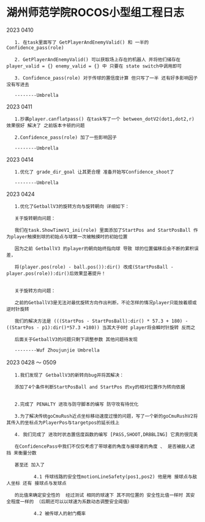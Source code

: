 # 湖州师范学院ROCOS小型组工程日志


2023 0410

       1. 在task里面写了 GetPlayerAndEnemyValid() 和 一半的 Confidence_pass(role)
       
       2. GetPlayerAndEnemyValid() 可以获取场上存在的机器人 并将他们储存在player_valid = {} enemy_valid = {} 中 只要在 state switch中调用即可
       
       3. Confidence_pass(role) 对于传球的置信度计算 但只写了一半 还有好多影响因子没有写进去
       
       --------Umbrella

2023 0411

       1.抄袭player.canflatpass() 在task写了一个 between_dotV2(dot1,dot2,r) 效果很好 解决了 之前版本卡顿的问题
    
       2.Confidence_pass(role) 加了一些影响因子 
    
       --------Umbrella

2023 0414

       1.优化了 grade_dir_goal 让其更合理 准备开始写Confidence_shoot了
    
       --------Umbrella

2023 0424

       1.优化了GetballV3的旋转方向与旋转朝向 详细如下：
       
       关于旋转朝向问题：
       
       我们在task.ShowTimeV1_ini(role) 里面添加了StartPos and StartPosBall 作为player触摸到球的初始点与球第一次被触摸时的初始位置
       
       因为之前 GetballV3 的player的朝向始终指向球 导致 球的位置偏移后会不断的累积误差，
       
       将(player.pos(role) - ball.pos()):dir() 改成(StartPosBall - player.pos(role)):dir()后效果显著提升！
       
       
       关于旋转方向问题：
       
       之前的GetballV3是无法对最优旋转方向作出判断，不论怎样的情况player只能按着顺或逆时针旋转
       
       我们的解决方法是 (((StartPos - StartPosBall):dir() * 57.3 + 180) - ((StartPos - p1):dir()*57.3 +180)) 当其大于0时 player将会瞬时针旋转 反而之
       
       后面关于GetballV3的问题只剩下调整参数 其他问题待发现    
       
       --------Wuf Zhoujunjie Umbrella
       

2023 0428 ～ 0509

       1.我们发现了 GetballV3的新转向bug并将其解决：
       
       添加了4个条件判断StartPosBall and StartPos 的xy的相对位置作为转向依据
       
       
       2.完成了 PENALTY 进攻与防守脚本的编写 防守攻有待优化
       
       3.为了解决传统goCmuRush近点坐标移动速度过慢的问题，写了一个新的goCmuRushV2将其传入的坐标点为PlayerPos与targetpos的延长线上
       
       4. 我们完成了 进攻时状态置信度函数的编写 [PASS,SHOOT,DRBBLING] 它真的很完美
       
       在ConfidencePass中我们不仅仅考虑了带球者的角度与接球者的角度 、 是否被敌人遮挡 来衡量分数 
       
       甚至还 加入了 
       
              4.1 传球线路的安全性motionLineSafety(pos1,pos2) 他是用 接球点与敌人坐标 还有 接球点与发球点
       
       的比值来确定安全性的  经过测试 相同的球速下 其不同位置的 安全性比值一样时 其安全程度一样的 （后期还可以以球速为系数动态调整安全阈值）
       
              4.2 被传球人的射门概率
       
       
       

